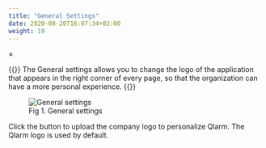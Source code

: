 ```yaml
---
title: "General Settings"
date: 2020-08-20T16:07:34+02:00
weight: 19
---
```


<!-- The Modal -->
<div id="myModal" class="modal">
  <span class="close">&times;</span>
  <img class="modal-content" id="img01">
  <div id="caption"></div>
</div>

{{<lead>}}
The General settings allows you to change the logo of the application that appears in the right corner of every page, so that the organization can have a more personal experience.
{{</lead>}}

<figure class="image_container">
    <img class="center_image myImg" onClick="reply_click(this)"  id="general_settings" src="/general_settings.png" alt="General settings">
    <figcaption >Fig 1. General settings</figcaption>
</figure>

Click the button to upload the company logo to personalize Qlarm. The Qlarm logo is used by default.

<script>
// Get the modal
var modal = document.getElementById("myModal");

var modalImg = document.getElementById("img01");
var captionText = document.getElementById("caption");
function reply_click(img)
{
    modal.style.display = "block";
    modalImg.src = img.src;
    captionText.innerHTML = img.alt;
}

modal.onclick = function() { 
  modal.style.display = "none";
}

document.addEventListener('keyup', function(e) {
    if (e.keyCode == 27) {
        modal.style.display = "none";
    }
});
</script>